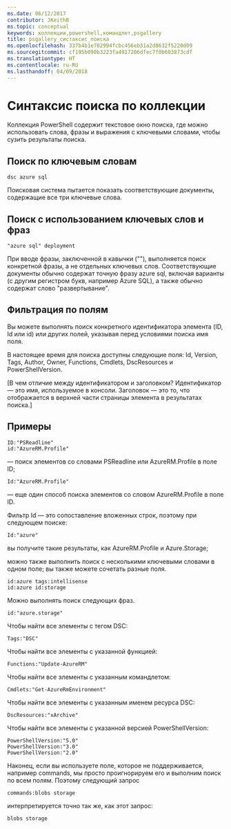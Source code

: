 ```yaml
---
ms.date: 06/12/2017
contributor: JKeithB
ms.topic: conceptual
keywords: коллекции,powershell,командлет,psgallery
title: psgallery_систаксис_поиска
ms.openlocfilehash: 337b4b1e702994fcbc456eb31a2d8632f5220d09
ms.sourcegitcommit: cf195b090b3223fa4917206dfec7f0b603873cdf
ms.translationtype: HT
ms.contentlocale: ru-RU
ms.lasthandoff: 04/09/2018
---
```

# <a name="gallery-search-syntax"></a>Синтаксис поиска по коллекции

Коллекция PowerShell содержит текстовое окно поиска, где можно использовать слова, фразы и выражения с ключевыми словами, чтобы сузить результаты поиска.

## <a name="search-by-keywords"></a>Поиск по ключевым словам

    dsc azure sql

Поисковая система пытается показать соответствующие документы, содержащие все три ключевые слова.

## <a name="search-using-phrases-and-keywords"></a>Поиск с использованием ключевых слов и фраз

    "azure sql" deployment

При вводе фразы, заключенной в кавычки (""), выполняется поиск конкретной фразы, а не отдельных ключевых слов.
Соответствующие документы обычно содержат точную фразу azure sql, включая варианты (с другим регистром букв, например Azure SQL), а также обычно содержат слово "развертывание".

## <a name="filtering-on-fields"></a>Фильтрация по полям

Вы можете выполнять поиск конкретного идентификатора элемента (ID, Id или id) или других полей, указывая перед условиями поиска имя поля.

В настоящее время для поиска доступны следующие поля: Id, Version, Tags, Author, Owner, Functions, Cmdlets, DscResources и PowerShellVersion.

[В чем отличие между идентификатором и заголовком? Идентификатор — это имя, используемое в консоли. Заголовок — это то, что отображается в верхней части страницы элемента в результатах поиска.]

## <a name="examples"></a>Примеры

    ID:"PSReadline"
    id:"AzureRM.Profile"

— поиск элементов со словами PSReadline или AzureRM.Profile в поле ID;

    Id:"AzureRM.Profile"

— еще один способ поиска элементов со словом AzureRM.Profile в поле ID.

Фильтр Id — это сопоставление вложенных строк, поэтому при следующем поиске:

    Id:"azure"

вы получите такие результаты, как AzureRM.Profile и Azure.Storage;

можно также выполнить поиск с несколькими ключевыми словами в одном поле; вы также можете сочетать разные поля.

    id:azure tags:intellisense
    id:azure id:storage

Можно выполнять поиск следующих фраз.

    id:"azure.storage"


Чтобы найти все элементы с тегом DSC:

    Tags:"DSC"

Чтобы найти все элементы с указанной функцией:

    Functions:"Update-AzureRM"

Чтобы найти все элементы с указанным командлетом:

    Cmdlets:"Get-AzureRmEnvironment"

Чтобы найти все элементы с указанным именем ресурса DSC:

    DscResources:"xArchive"

Чтобы найти все элементы с указанной версией PowerShellVersion:

    PowerShellVersion:"5.0"
    PowerShellVersion:"3.0"
    PowerShellVersion:"2.0"


Наконец, если вы используете поле, которое не поддерживается, например commands, мы просто проигнорируем его и выполним поиск по всем полям. Поэтому следующий запрос

    commands:blobs storage

интерпретируется точно так же, как этот запрос:

    blobs storage